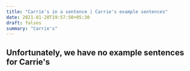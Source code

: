 ```yaml
---
title: "Carrie's in a sentence | Carrie's example sentences"
date: 2021-01-20T19:57:50+05:30
draft: falses
summary: "Carrie's"
---
```

## Unfortunately, we have no example sentences for Carrie's                 
